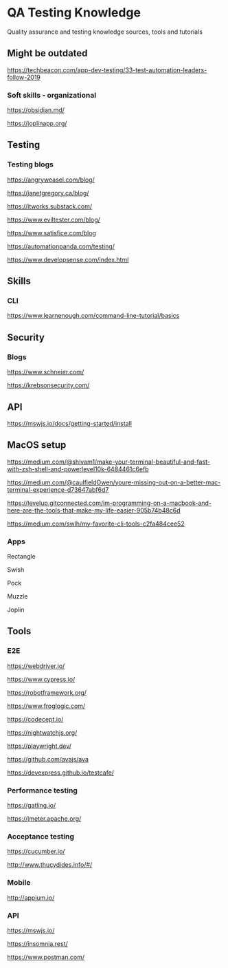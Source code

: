 # QA Testing Knowledge
Quality assurance and testing knowledge sources, tools and tutorials

## Might be outdated
https://techbeacon.com/app-dev-testing/33-test-automation-leaders-follow-2019


### Soft skills - organizational
https://obsidian.md/

https://joplinapp.org/

## Testing
### Testing blogs
https://angryweasel.com/blog/

https://janetgregory.ca/blog/

https://itworks.substack.com/

https://www.eviltester.com/blog/

https://www.satisfice.com/blog

https://automationpanda.com/testing/

https://www.developsense.com/index.html

## Skills

### CLI 
https://www.learnenough.com/command-line-tutorial/basics


## Security

### Blogs

https://www.schneier.com/

https://krebsonsecurity.com/

## API

https://mswjs.io/docs/getting-started/install


## MacOS setup
https://medium.com/@shivam1/make-your-terminal-beautiful-and-fast-with-zsh-shell-and-powerlevel10k-6484461c6efb

https://medium.com/@caulfieldOwen/youre-missing-out-on-a-better-mac-terminal-experience-d73647abf6d7

https://levelup.gitconnected.com/im-programming-on-a-macbook-and-here-are-the-tools-that-make-my-life-easier-905b74b48c6d

https://medium.com/swlh/my-favorite-cli-tools-c2fa484cee52

### Apps
Rectangle 

Swish

Pock

Muzzle

Joplin


## Tools

### E2E
https://webdriver.io/

https://www.cypress.io/

https://robotframework.org/

https://www.froglogic.com/

https://codecept.io/

https://nightwatchjs.org/

https://playwright.dev/

https://github.com/avajs/ava

https://devexpress.github.io/testcafe/


### Performance testing

https://gatling.io/

https://jmeter.apache.org/

### Acceptance testing

https://cucumber.io/

http://www.thucydides.info/#/

### Mobile
http://appium.io/

### API

https://mswjs.io/

https://insomnia.rest/

https://www.postman.com/

